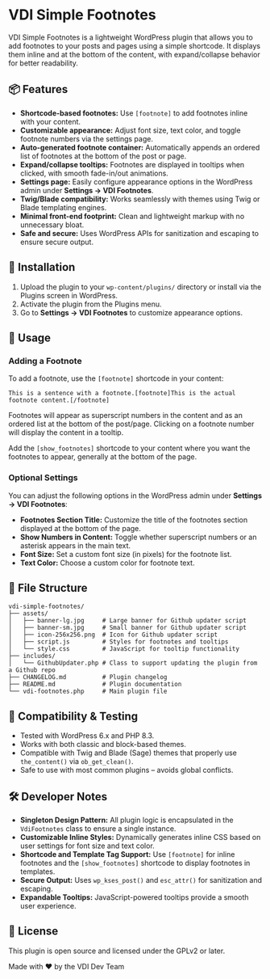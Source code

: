 # VDI Simple Footnotes

VDI Simple Footnotes is a lightweight WordPress plugin that allows you to add footnotes to your posts and pages using a simple shortcode. It displays them inline and at the bottom of the content, with expand/collapse behavior for better readability.

## 📦 Features

- **Shortcode-based footnotes:** Use `[footnote]` to add footnotes inline with your content.
- **Customizable appearance:** Adjust font size, text color, and toggle footnote numbers via the settings page.
- **Auto-generated footnote container:** Automatically appends an ordered list of footnotes at the bottom of the post or page.
- **Expand/collapse tooltips:** Footnotes are displayed in tooltips when clicked, with smooth fade-in/out animations.
- **Settings page:** Easily configure appearance options in the WordPress admin under **Settings → VDI Footnotes**.
- **Twig/Blade compatibility:** Works seamlessly with themes using Twig or Blade templating engines.
- **Minimal front-end footprint:** Clean and lightweight markup with no unnecessary bloat.
- **Safe and secure:** Uses WordPress APIs for sanitization and escaping to ensure secure output.

## 🚀 Installation

1. Upload the plugin to your `wp-content/plugins/` directory or install via the Plugins screen in WordPress.
2. Activate the plugin from the Plugins menu.
3. Go to **Settings → VDI Footnotes** to customize appearance options.

## 🧩 Usage

### Adding a Footnote

To add a footnote, use the `[footnote]` shortcode in your content:

```wordpress
This is a sentence with a footnote.[footnote]This is the actual footnote content.[/footnote]
```

Footnotes will appear as superscript numbers in the content and as an ordered list at the bottom of the post/page. Clicking on a footnote number will display the content in a tooltip.

Add the `[show_footnotes]` shortcode to your content where you want the footnotes to appear, generally at the bottom of the page.

### Optional Settings

You can adjust the following options in the WordPress admin under **Settings → VDI Footnotes**:

- **Footnotes Section Title:** Customize the title of the footnotes section displayed at the bottom of the page.
- **Show Numbers in Content:** Toggle whether superscript numbers or an asterisk appears in the main text.
- **Font Size:** Set a custom font size (in pixels) for the footnote list.
- **Text Color:** Choose a custom color for footnote text.

## 📁 File Structure

```plaintext
vdi-simple-footnotes/
├── assets/
│   ├── banner-lg.jpg     # Large banner for Github updater script
│   ├── banner-sm.jpg     # Small banner for Github updater script
│   ├── icon-256x256.png  # Icon for Github updater script
│   ├── script.js         # Styles for footnotes and tooltips
│   └── style.css         # JavaScript for tooltip functionality
├── includes/
│   └── GithubUpdater.php # Class to support updating the plugin from a Github repo
├── CHANGELOG.md          # Plugin changelog
├── README.md             # Plugin documentation
└── vdi-footnotes.php     # Main plugin file
```

## 🧪 Compatibility & Testing

- Tested with WordPress 6.x and PHP 8.3.
- Works with both classic and block-based themes.
- Compatible with Twig and Blade (Sage) themes that properly use `the_content()` via `ob_get_clean()`.
- Safe to use with most common plugins – avoids global conflicts.

## 🛠 Developer Notes

- **Singleton Design Pattern:** All plugin logic is encapsulated in the `VdiFootnotes` class to ensure a single instance.
- **Customizable Inline Styles:** Dynamically generates inline CSS based on user settings for font size and text color.
- **Shortcode and Template Tag Support:** Use `[footnote]` for inline footnotes and the `[show_footnotes]` shortcode to display footnotes in templates.
- **Secure Output:** Uses `wp_kses_post()` and `esc_attr()` for sanitization and escaping.
- **Expandable Tooltips:** JavaScript-powered tooltips provide a smooth user experience.

## 📜 License

This plugin is open source and licensed under the GPLv2 or later.

Made with ❤️ by the VDI Dev Team
